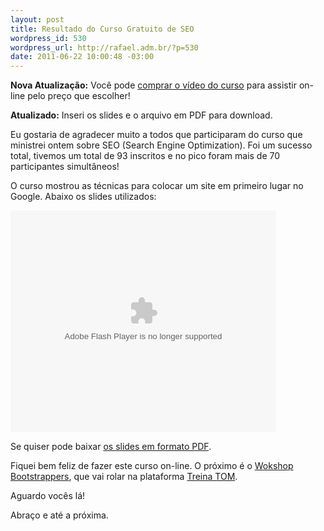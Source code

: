 ```yaml
--- 
layout: post
title: Resultado do Curso Gratuito de SEO
wordpress_id: 530
wordpress_url: http://rafael.adm.br/?p=530
date: 2011-06-22 10:00:48 -03:00
---
```

<strong>Nova Atualização:</strong> Você pode <a href="https://ecommerce.bielsystems.com.br/checkout/curso-seo">comprar o vídeo do curso</a> para assistir on-line pelo preço que escolher!

<strong>Atualizado:</strong> Inseri os slides e o arquivo em PDF para download.

Eu gostaria de agradecer muito a todos que participaram do curso que ministrei ontem sobre SEO (Search Engine Optimization). Foi um sucesso total, tivemos um total de 93 inscritos e no pico foram mais de 70 participantes simultâneos!

O curso mostrou as técnicas para colocar um site em primeiro lugar no Google. Abaixo os slides utilizados:

<object id="__sse8395542" width="425" height="355"><param name="movie" value="http://static.slidesharecdn.com/swf/ssplayer2.swf?doc=seo-110622235047-phpapp02&stripped_title=seo-colocando-um-site-em-primeiro-lugar-no-google&userName=rafael_lima" /><param name="allowFullScreen" value="true"/><param name="allowScriptAccess" value="always"/><embed name="__sse8395542" src="http://static.slidesharecdn.com/swf/ssplayer2.swf?doc=seo-110622235047-phpapp02&stripped_title=seo-colocando-um-site-em-primeiro-lugar-no-google&userName=rafael_lima" type="application/x-shockwave-flash" allowscriptaccess="always" allowfullscreen="true" width="425" height="355"></embed></object>

Se quiser pode baixar <a href="/wp-content/uploads/2011/06/SEO.pdf">os slides em formato PDF</a>.

Fiquei bem feliz de fazer este curso on-line. O próximo é o <a href="http://www.bootstrappers.com.br/workshop/">Wokshop Bootstrappers</a>, que vai rolar na plataforma <a href="http://www.treinatom.com.br/pt/">Treina TOM</a>.

Aguardo vocês lá!

Abraço e até a próxima.
